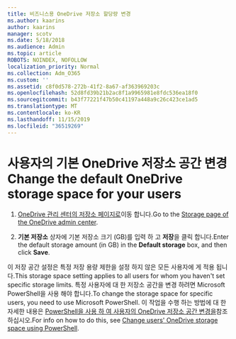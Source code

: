 ```yaml
---
title: 비즈니스용 OneDrive 저장소 할당량 변경
ms.author: kaarins
author: kaarins
manager: scotv
ms.date: 5/18/2018
ms.audience: Admin
ms.topic: article
ROBOTS: NOINDEX, NOFOLLOW
localization_priority: Normal
ms.collection: Adm_O365
ms.custom: ''
ms.assetid: c8f0d578-272b-41f2-8a67-af363969203c
ms.openlocfilehash: 52d8fd39b21b2ac8f1a9965981e8fdc536ea18f0
ms.sourcegitcommit: b43f77221f47b50c41197a448a9c26c423ce1ad5
ms.translationtype: MT
ms.contentlocale: ko-KR
ms.lasthandoff: 11/15/2019
ms.locfileid: "36519269"
---
```

# <a name="change-the-default-onedrive-storage-space-for-your-users"></a><span data-ttu-id="db0e9-102">사용자의 기본 OneDrive 저장소 공간 변경</span><span class="sxs-lookup"><span data-stu-id="db0e9-102">Change the default OneDrive storage space for your users</span></span>

1. <span data-ttu-id="db0e9-103">[OneDrive 관리 센터의 저장소 페이지로](https://admin.onedrive.com/?v=StorageSettings)이동 합니다.</span><span class="sxs-lookup"><span data-stu-id="db0e9-103">Go to the [Storage page of the OneDrive admin center](https://admin.onedrive.com/?v=StorageSettings).</span></span>
    
2. <span data-ttu-id="db0e9-104">**기본 저장소** 상자에 기본 저장소 크기 (GB)를 입력 하 고 **저장**을 클릭 합니다.</span><span class="sxs-lookup"><span data-stu-id="db0e9-104">Enter the default storage amount (in GB) in the **Default storage** box, and then click **Save**.</span></span>
    
<span data-ttu-id="db0e9-105">이 저장 공간 설정은 특정 저장 용량 제한을 설정 하지 않은 모든 사용자에 게 적용 됩니다.</span><span class="sxs-lookup"><span data-stu-id="db0e9-105">This storage space setting applies to all users for whom you haven't set specific storage limits.</span></span> <span data-ttu-id="db0e9-106">특정 사용자에 대 한 저장소 공간을 변경 하려면 Microsoft PowerShell을 사용 해야 합니다.</span><span class="sxs-lookup"><span data-stu-id="db0e9-106">To change the storage space for specific users, you need to use Microsoft PowerShell.</span></span> <span data-ttu-id="db0e9-107">이 작업을 수행 하는 방법에 대 한 자세한 내용은 [PowerShell을 사용 하 여 사용자의 OneDrive 저장소 공간 변경을](https://go.microsoft.com/fwlink/?linkid=866402)참조 하십시오.</span><span class="sxs-lookup"><span data-stu-id="db0e9-107">For info on how to do this, see [Change users' OneDrive storage space using PowerShell](https://go.microsoft.com/fwlink/?linkid=866402).</span></span>
  

